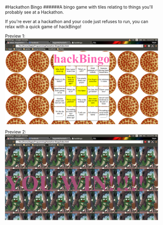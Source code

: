 #Hackathon Bingo
######A bingo game with tiles relating to things you'll probably see at a Hackathon.

If you're ever at a hackathon and your code just refuses to run, you can relax with a quick game of hackBingo!

Preview 1:
![alt tag](https://raw.githubusercontent.com/biggie96/Hackathon-Bingo/master/prev1.png)

Preview 2:
![alt tag](https://raw.githubusercontent.com/biggie96/Hackathon-Bingo/master/prev2.png)
